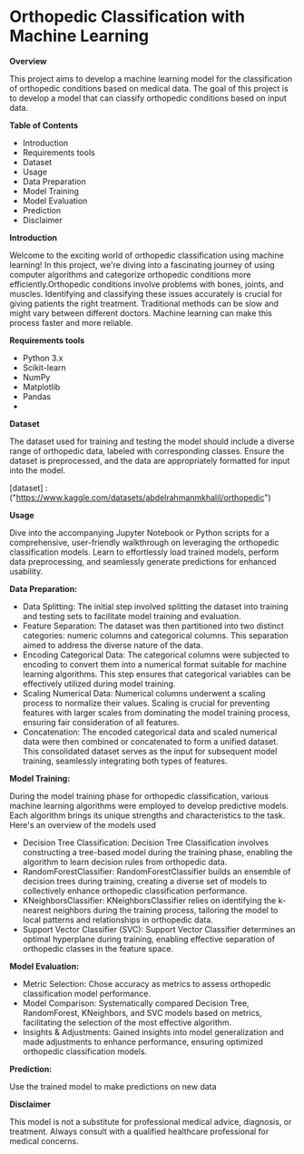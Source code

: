 **Orthopedic Classification with Machine Learning**
================================
**Overview**

This project aims to develop a machine learning model for the classification of orthopedic conditions based on medical data. The goal of this project is to develop a model that can  classify orthopedic conditions based on input data.

**Table of Contents**

- Introduction
- Requirements tools
- Dataset
- Usage
- Data Preparation
- Model Training
- Model Evaluation
- Prediction
- Disclaimer

**Introduction**

Welcome to the exciting world of orthopedic classification using machine learning! In this project, we're diving into a fascinating journey of using computer algorithms and categorize orthopedic conditions more efficiently.Orthopedic conditions involve problems with bones, joints, and muscles. Identifying and classifying these issues accurately is crucial for giving patients the right treatment. Traditional methods can be slow and might vary between different doctors. Machine learning can make this process faster and more reliable.

**Requirements tools**

- Python 3.x
- Scikit-learn
- NumPy
- Matplotlib
- Pandas
- 
**Dataset**
  
The dataset used for training and testing the model should include a diverse range of orthopedic data, labeled with corresponding classes. Ensure the dataset is preprocessed, and the data are appropriately formatted for input into the model.

[dataset] : ("https://www.kaggle.com/datasets/abdelrahmanmkhalil/orthopedic")

**Usage**

 Dive into the accompanying Jupyter Notebook or Python scripts for a comprehensive, user-friendly walkthrough on leveraging the orthopedic classification models. Learn to effortlessly load trained models, perform data preprocessing, and seamlessly generate predictions for enhanced usability.
 
**Data Preparation:**

- Data Splitting:
   The initial step involved splitting the dataset into training and testing sets to facilitate model training and evaluation.
- Feature Separation:
   The dataset was then partitioned into two distinct categories: numeric columns and categorical columns. This separation aimed to address the diverse nature of the data.
- Encoding Categorical Data:
    The categorical columns were subjected to encoding to convert them into a numerical format suitable for machine learning algorithms. This step ensures that categorical variables can be effectively utilized during model training.
- Scaling Numerical Data:
    Numerical columns underwent a scaling process to normalize their values. Scaling is crucial for preventing features with larger scales from dominating the model training process, ensuring fair consideration of all features.
- Concatenation:
    The encoded categorical data and scaled numerical data were then combined or concatenated to form a unified dataset. This consolidated dataset serves as the input for subsequent model training, seamlessly integrating both types of features.
  
**Model Training:**

During the model training phase for orthopedic classification, various machine learning algorithms were employed to develop predictive models. Each algorithm brings its unique strengths and characteristics to the task. Here's an overview of the models used
      
- Decision Tree Classification:
    Decision Tree Classification involves constructing a tree-based model during the training phase, enabling the algorithm to learn decision rules from orthopedic data.
- RandomForestClassifier:
     RandomForestClassifier builds an ensemble of decision trees during training, creating a diverse set of models to collectively enhance orthopedic classification performance.
- KNeighborsClassifier:
    KNeighborsClassifier relies on identifying the k-nearest neighbors during the training process, tailoring the model to local patterns and relationships in orthopedic data.
- Support Vector Classifier (SVC):
   Support Vector Classifier determines an optimal hyperplane during training, enabling effective separation of orthopedic classes in the feature space.

**Model Evaluation:**

- Metric Selection:
Chose accuracy as metrics to assess orthopedic classification model performance.
- Model Comparison:
Systematically compared Decision Tree, RandomForest, KNeighbors, and SVC models based on metrics, facilitating the selection of the most effective algorithm.
- Insights & Adjustments:
Gained insights into model generalization and made adjustments to enhance performance, ensuring optimized orthopedic classification models.

**Prediction:**

   Use the trained model to make predictions on new data
   
**Disclaimer**

This model is not a substitute for professional medical advice, diagnosis, or treatment. Always consult with a qualified healthcare professional for medical concerns.





  
